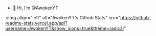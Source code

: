 - 👋 Hi, I’m @AwokenYT

<img align="left" alt="AwokenYT's Github Stats" src="https://github-readme-stats.vercel.app/api?username=AwokenYT&show_icons=true&theme=radical"
